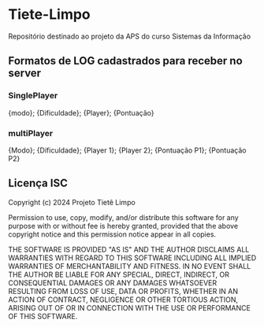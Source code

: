 # Tiete-Limpo
Repositório destinado ao projeto da APS do curso Sistemas da Informação

## Formatos de LOG cadastrados para receber no server

### SinglePlayer
{modo}; {Dificuldade}; {Player}; {Pontuação}

### multiPlayer
{Modo}; {Dificuldade}; {Player 1}; {Player 2}; {Pontuação P1}; {Pontuação P2}

## Licença ISC

Copyright (c) 2024 Projeto Tietê Limpo

Permission to use, copy, modify, and/or distribute this software for any
purpose with or without fee is hereby granted, provided that the above
copyright notice and this permission notice appear in all copies.

THE SOFTWARE IS PROVIDED "AS IS" AND THE AUTHOR DISCLAIMS ALL WARRANTIES
WITH REGARD TO THIS SOFTWARE INCLUDING ALL IMPLIED WARRANTIES OF
MERCHANTABILITY AND FITNESS. IN NO EVENT SHALL THE AUTHOR BE LIABLE FOR
ANY SPECIAL, DIRECT, INDIRECT, OR CONSEQUENTIAL DAMAGES OR ANY DAMAGES
WHATSOEVER RESULTING FROM LOSS OF USE, DATA OR PROFITS, WHETHER IN AN
ACTION OF CONTRACT, NEGLIGENCE OR OTHER TORTIOUS ACTION, ARISING OUT OF
OR IN CONNECTION WITH THE USE OR PERFORMANCE OF THIS SOFTWARE.
